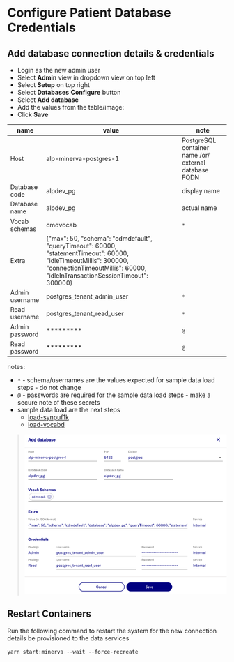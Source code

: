 # Configure Patient Database Credentials

## Add database connection details & credentials

- Login as the new admin user
- Select **Admin** view in dropdown view on top left
- Select **Setup** on top right
- Select **Databases** **Configure** button
- Select **Add database**
- Add the values from the table/image:
- Click **Save**

name | value | note
--- | --- | ---
Host | alp-minerva-postgres-1 | PostgreSQL container name /or/ external database FQDN
Database code | alpdev_pg | display name
Database name | alpdev_pg | actual name
Vocab schemas | cmdvocab | `*`
Extra | {"max": 50, "schema": "cdmdefault", "queryTimeout": 60000, "statementTimeout": 60000, "idleTimeoutMillis": 300000, "connectionTimeoutMillis": 60000, "idleInTransactionSessionTimeout": 300000}
Admin username | postgres_tenant_admin_user | `*`
Read username | postgres_tenant_read_user | `*`
Admin password | ********* | `@`
Read password | ********* | `@`

notes:
- `*` - schema/usernames are the values expected for sample data load steps - do not change 
- `@` - passwords are required for the sample data load steps - make a secure note of these secrets
- sample data load are the next steps
  - [load-synpuf1k](5-load-synpuf1k.md)
  - [load-vocabd](6-load-vocab.md)

> ![alt text](../images/db-creds/AddDatabase.png)

## Restart Containers

Run the following command to restart the system for the new connection details be provisioned to the data services
```
yarn start:minerva --wait --force-recreate
```